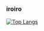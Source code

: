 ### iroiro
[![Top Langs](https://github-readme-stats.vercel.app/api/top-langs/?username=TOFU-0218
)](https://github.com/anuraghazra/github-readme-stats)
<!--
[![Anurag's GitHub stats](https://github-readme-stats.vercel.app/api?username=TOFU-0218)]
(https://github.com/anuraghazra/github-readme-stats)
**TOFU-0218/TOFU-0218** is a ✨ _special_ ✨ repository because its `README.md` (this file) appears on your GitHub profile.

Here are some ideas to get you started:

- 🔭 I’m currently working on ...
- 🌱 I’m currently learning ...
- 👯 I’m looking to collaborate on ...
- 🤔 I’m looking for help with ...
- 💬 Ask me about ...
- 📫 How to reach me: ...
- 😄 Pronouns: ...
- ⚡ Fun fact: ...
-->
